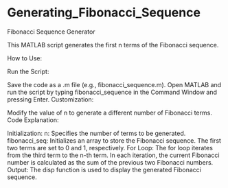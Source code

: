 # Generating_Fibonacci_Sequence
Fibonacci Sequence Generator

This MATLAB script generates the first n terms of the Fibonacci sequence.

How to Use:

Run the Script:

Save the code as a .m file (e.g., fibonacci_sequence.m).
Open MATLAB and run the script by typing fibonacci_sequence in the Command Window and pressing Enter.
Customization:

Modify the value of n to generate a different number of Fibonacci terms.
Code Explanation:

Initialization:
n: Specifies the number of terms to be generated.
fibonacci_seq: Initializes an array to store the Fibonacci sequence. The first two terms are set to 0 and 1, respectively.
For Loop:
The for loop iterates from the third term to the n-th term.
In each iteration, the current Fibonacci number is calculated as the sum of the previous two Fibonacci numbers.
Output:
The disp function is used to display the generated Fibonacci sequence.

